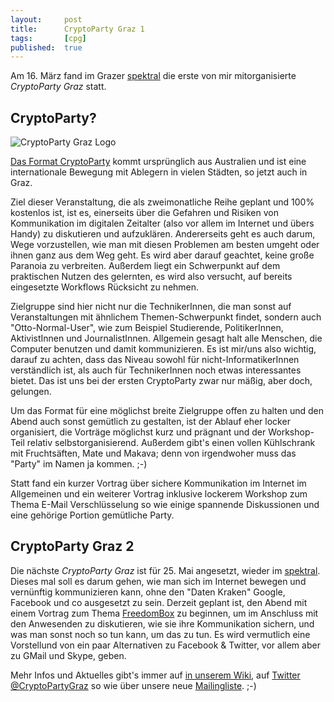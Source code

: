 ```yaml
---
layout: 	post
title: 		CryptoParty Graz 1
tags: 		[cpg]
published: 	true
---
```


Am 16. März fand im Grazer [spektral](http://spektral.at) die erste von mir mitorganisierte *CryptoParty Graz* statt.

## CryptoParty?

![CryptoParty Graz Logo](https://www.cryptoparty.at/_media/cryptopartygrazlogo.png?w=200)

[Das Format CryptoParty](https://en.wikipedia.org/wiki/CryptoParty) kommt ursprünglich aus Australien und ist eine internationale Bewegung mit Ablegern in vielen Städten, so jetzt auch in Graz.

Ziel dieser Veranstaltung, die als zweimonatliche Reihe geplant und 100% kostenlos ist, ist es, einerseits über die Gefahren und Risiken von Kommunikation im digitalen Zeitalter (also vor allem im Internet und übers Handy) zu diskutieren und aufzuklären. Andererseits geht es auch darum, Wege vorzustellen, wie man mit diesen Problemen am besten umgeht oder ihnen ganz aus dem Weg geht. Es wird aber darauf geachtet, keine große Paranoia zu verbreiten. Außerdem liegt ein Schwerpunkt auf dem praktischen Nutzen des gelernten, es wird also versucht, auf bereits eingesetzte Workflows Rücksicht zu nehmen.

Zielgruppe sind hier nicht nur die TechnikerInnen, die man sonst auf Veranstaltungen mit ähnlichem Themen-Schwerpunkt findet, sondern auch "Otto-Normal-User", wie zum Beispiel Studierende, PolitikerInnen, AktivistInnen und JournalistInnen. Allgemein gesagt halt alle Menschen, die Computer benutzen und damit kommunizieren. Es ist mir/uns also wichtig, darauf zu achten, dass das Niveau sowohl für nicht-InformatikerInnen verständlich ist, als auch für TechnikerInnen noch etwas interessantes bietet. Das ist uns bei der ersten CryptoParty zwar nur mäßig, aber doch, gelungen.

Um das Format für eine möglichst breite Zielgruppe offen zu halten und den Abend auch sonst gemütlich zu gestalten, ist der Ablauf eher locker organisiert, die Vorträge möglichst kurz und prägnant und der Workshop-Teil relativ selbstorganisierend. Außerdem gibt's einen vollen Kühlschrank mit Fruchtsäften, Mate und Makava; denn von irgendwoher muss das "Party" im Namen ja kommen. ;-)

Statt fand ein kurzer Vortrag über sichere Kommunikation im Internet im Allgemeinen und ein weiterer Vortrag inklusive lockerem Workshop zum Thema E-Mail Verschlüsselung so wie einige spannende Diskussionen und eine gehörige Portion gemütliche Party. 

## CryptoParty Graz 2

Die nächste *CryptoParty Graz* ist für 25. Mai angesetzt, wieder im [spektral](http://spektral.at). Dieses mal soll es darum gehen, wie man sich im Internet bewegen und vernünftig kommunizieren kann, ohne den "Daten Kraken" Google, Facebook und co ausgesetzt zu sein. Derzeit geplant ist, den Abend mit einem Vortrag zum Thema [FreedomBox](http://www.freedomboxfoundation.org/) zu beginnen, um im Anschluss mit den Anwesenden zu diskutieren, wie sie ihre Kommunikation sichern, und was man sonst noch so tun kann, um das zu tun. Es wird vermutlich eine Vorstellund von ein paar Alternativen zu Facebook & Twitter, vor allem aber zu GMail und Skype, geben.

Mehr Infos und Aktuelles gibt's immer auf [in unserem Wiki](https://www.cryptoparty.at/graz), auf [Twitter @CryptoPartyGraz](https://twitter.com/CryptoPartyGraz) so wie über unsere neue [Mailingliste](http://lists.mur.at/mailman/listinfo/cryptoparty). ;-)

